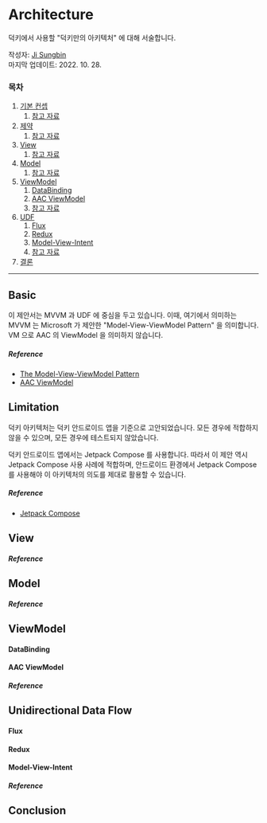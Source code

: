 # Architecture

덕키에서 사용할 "덕키만의 아키텍처" 에 대해 서술합니다.

작성자: [Ji Sungbin](https://www.linkedin.com/in/ji-sungbin-4343b7219/)  
마지막 업데이트: 2022. 10. 28.

### 목차

1. [기본 컨셉](#Basic)
   1. [참고 자료](#reference)
3. [제약](#Limitation)
   1. [참고 자료](#reference-1)
5. [View](#View)
   1. [참고 자료](#reference-2)
6. [Model](#Model)
   1. [참고 자료](#reference-3)
8. [ViewModel](#ViewModel)
   1. [DataBinding](#DataBinding)
   2. [AAC ViewModel](#AAC-ViewModel)
   3. [참고 자료](#reference-4)
9. [UDF](#Unidirectional-Data-Flow)
   1. [Flux](#Flux)
   2. [Redux](#Redux)
   3. [Model-View-Intent](#Model-View-Intent)
   4. [참고 자료](#reference-5)
10. [결론](#conclusion)

---

## Basic

이 제안서는 MVVM 과 UDF 에 중심을 두고 있습니다. 이때, 여기에서 의미하는 MVVM 는 Microsoft 가 제안한 "Model-View-ViewModel Pattern" 을 의미합니다. VM 으로 AAC 의 ViewModel 을 의미하지 않습니다.

##### Reference

- [The Model-View-ViewModel Pattern](https://learn.microsoft.com/en-us/xamarin/xamarin-forms/enterprise-application-patterns/mvvm)
- [AAC ViewModel](https://developer.android.com/topic/libraries/architecture/viewmodel)

## Limitation

덕키 아키텍처는 덕키 안드로이드 앱을 기준으로 고안되었습니다. 모든 경우에 적합하지 않을 수 있으며, 모든 경우에 테스트되지 않았습니다.

덕키 안드로이드 앱에서는 Jetpack Compose 를 사용합니다. 따라서 이 제안 역시 Jetpack Compose 사용 사례에 적합하며, 안드로이드 환경에서 Jetpack Compose 를 사용해야 이 아키텍처의 의도를 제대로 활용할 수 있습니다.

##### Reference

- [Jetpack Compose](https://developer.android.com/jetpack/compose)

## View

##### Reference

## Model

##### Reference

## ViewModel

#### DataBinding

#### AAC ViewModel

##### Reference

## Unidirectional Data Flow

#### Flux

#### Redux

#### Model-View-Intent

##### Reference

## Conclusion
